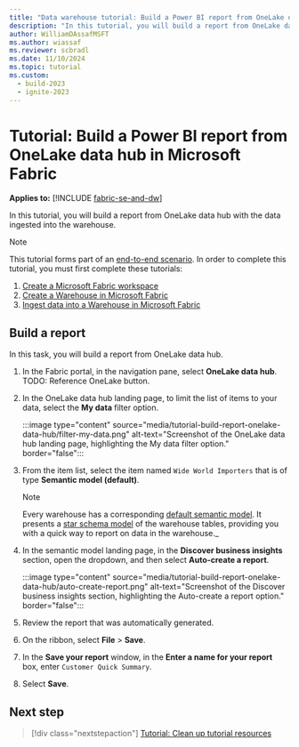 ```yaml
---
title: "Data warehouse tutorial: Build a Power BI report from OneLake data hub in Microsoft Fabric"
description: "In this tutorial, you will build a report from OneLake data hub with the data ingested into the warehouse."
author: WilliamDAssafMSFT
ms.author: wiassaf
ms.reviewer: scbradl
ms.date: 11/10/2024
ms.topic: tutorial
ms.custom:
  - build-2023
  - ignite-2023
---
```


# Tutorial: Build a Power BI report from OneLake data hub in Microsoft Fabric

**Applies to:** [!INCLUDE [fabric-se-and-dw](includes/applies-to-version/fabric-se-and-dw.md)]

In this tutorial, you will build a report from OneLake data hub with the data ingested into the warehouse.

> [!NOTE]
> This tutorial forms part of an [end-to-end scenario](tutorial-introduction.md#data-warehouse-end-to-end-scenario). In order to complete this tutorial, you must first complete these tutorials:
>
> 1. [Create a Microsoft Fabric workspace](tutorial-create-workspace.md)
> 1. [Create a Warehouse in Microsoft Fabric](tutorial-create-warehouse.md)
> 1. [Ingest data into a Warehouse in Microsoft Fabric](tutorial-ingest-data.md)

## Build a report

In this task, you will build a report from OneLake data hub.

1. In the Fabric portal, in the navigation pane, select **OneLake data hub**. TODO: Reference OneLake button.

1. In the OneLake data hub landing page, to limit the list of items to your data, select the **My data** filter option.

   :::image type="content" source="media/tutorial-build-report-onelake-data-hub/filter-my-data.png" alt-text="Screenshot of the OneLake data hub landing page, highlighting the My data filter option." border="false":::

1. From the item list, select  the item named `Wide World Importers` that is of type **Semantic model (default)**.

   > [!NOTE]
   > Every warehouse has a corresponding [default semantic model](semantic-models.md#understand-whats-in-the-default-power-bi-semantic-model). It presents a [star schema model](dimensional-modeling-overview.md#star-schema-design) of the warehouse tables, providing you with a quick way to report on data in the warehouse._

1. In the semantic model landing page, in the **Discover business insights** section, open the dropdown, and then select **Auto-create a report**.

   :::image type="content" source="media/tutorial-build-report-onelake-data-hub/auto-create-report.png" alt-text="Screenshot of the Discover business insights section, highlighting the Auto-create a report option." border="false":::

1. Review the report that was automatically generated.

1. On the ribbon, select **File** > **Save**.

1. In the **Save your report** window, in the **Enter a name for your report** box, enter `Customer Quick Summary`.

1. Select **Save**.

## Next step

> [!div class="nextstepaction"]
> [Tutorial: Clean up tutorial resources](tutorial-clean-up.md)
